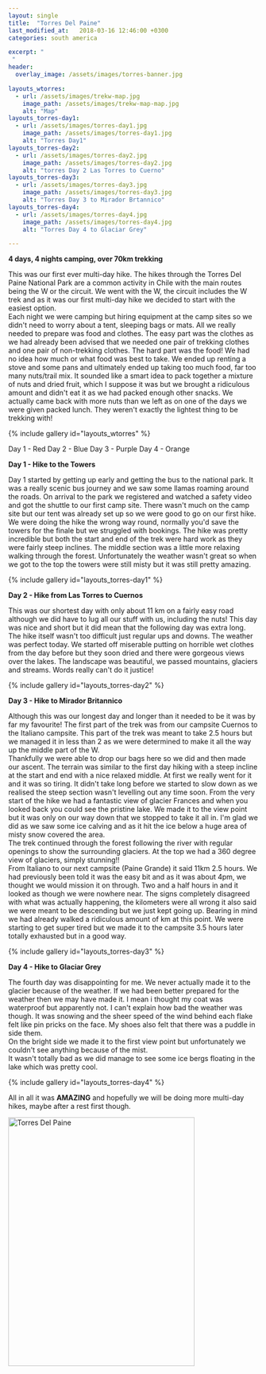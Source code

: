 ```yaml
---
layout: single
title:  "Torres Del Paine"
last_modified_at:   2018-03-16 12:46:00 +0300
categories: south america

excerpt: "
 "
header:
  overlay_image: /assets/images/torres-banner.jpg

layouts_wtorres:
  - url: /assets/images/trekw-map.jpg
    image_path: /assets/images/trekw-map-map.jpg
    alt: "Map"
layouts_torres-day1:
  - url: /assets/images/torres-day1.jpg
    image_path: /assets/images/torres-day1.jpg
    alt: "Torres Day1"
layouts_torres-day2:
  - url: /assets/images/torres-day2.jpg
    image_path: /assets/images/torres-day2.jpg
    alt: "torres Day 2 Las Torres to Cuerno"
layouts_torres-day3:
  - url: /assets/images/torres-day3.jpg
    image_path: /assets/images/torres-day3.jpg
    alt: "Torres Day 3 to Mirador Brtannico"
layouts_torres-day4:
  - url: /assets/images/torres-day4.jpg
    image_path: /assets/images/torres-day4.jpg
    alt: "Torres Day 4 to Glaciar Grey"

---
```


**4 days, 4 nights camping, over 70km trekking**

This was our first ever multi-day hike. The hikes through the Torres Del Paine National Park are a common activity in Chile with the main routes being the W or the circuit. We went with the W, the circuit includes the W trek and as it was our first multi-day hike we decided to start with the easiest option.  
Each night we were camping but hiring equipment at the camp sites so we didn't need to worry about a tent, sleeping bags or mats. All we really needed to prepare was food and clothes. The easy part was the clothes as we had already been advised that we needed one pair of trekking clothes and one pair of non-trekking clothes. The hard part was the food! We had no idea how much or what food was best to take. We ended up renting a stove and some pans and ultimately ended up taking too much food, far too many nuts/trail mix. It sounded like a smart idea to pack together a mixture of nuts and dried fruit, which I suppose it was but we brought a ridiculous amount and didn't eat it as we had packed enough other snacks. We actually came back with more nuts than we left as on one of the days we were given packed lunch. They weren't exactly the lightest thing to be trekking with!

{% include gallery id="layouts_wtorres" %}

Day 1 - Red 
Day 2 - Blue
Day 3 - Purple 
Day 4 - Orange


**Day 1 - Hike to the Towers**

Day 1 started by getting up early and getting the bus to the national park. It was a really scenic bus journey and we saw some llamas roaming around the roads. On arrival to the park we registered and watched a safety video and got the shuttle to our first camp site. There wasn't much on the camp site but our tent was already set up so we were good to go on our first hike.  
We were doing the hike the wrong way round, normally you'd save the towers for the finale but we struggled with bookings. The hike was pretty incredible but both the start and end of the trek were hard work as they were fairly steep inclines. The middle section was a little more relaxing walking through the forest. Unfortunately the weather wasn't great so when we got to the top the towers were still misty but it was still pretty amazing.

{% include gallery id="layouts_torres-day1" %}

**Day 2 - Hike from Las Torres to Cuernos**

This was our shortest day with only about 11 km on a fairly easy road although we did have to lug all our stuff with us, including the nuts! This day was nice and short but it did mean that the following day was extra long.  
The hike itself wasn't too difficult just regular ups and downs. The weather was perfect today. We started off miserable putting on horrible wet clothes from the day before but they soon dried and there were gorgeous views over the lakes. The landscape was beautiful, we passed mountains, glaciers and streams. Words really can't do it justice!

{% include gallery id="layouts_torres-day2" %}

**Day 3 - Hike to Mirador Britannico**

Although this was our longest day and longer than it needed to be it was by far my favourite! The first part of the trek was from our campsite Cuernos to the Italiano campsite. This part of the trek was meant to take 2.5 hours but we managed it in less than 2 as we were determined to make it all the way up the middle part of the W.  
Thankfully we were able to drop our bags here so we did and then made our ascent. The terrain was similar to the first day hiking with a steep incline at the start and end with a nice relaxed middle. At first we really went for it and it was so tiring. It didn't take long before we started to slow down as we realised the steep section wasn't levelling out any time soon. From the very start of the hike we had a fantastic view of glacier Frances and when you looked back you could see the pristine lake. We made it to the view point but it was only on our way down that we stopped to take it all in. I'm glad we did as we saw some ice calving and as it hit the ice below a huge area of misty snow covered the area.  
The trek continued through the forest following the river with regular openings to show the surrounding glaciers. At the top we had a 360 degree view of glaciers, simply stunning!!  
From Italiano to our next campsite (Paine Grande) it said 11km 2.5 hours. We had previously been told it was the easy bit and as it was about 4pm, we thought we would mission it on through. Two and a half hours in and it looked as though we were nowhere near. The signs completely disagreed with what was actually happening, the kilometers were all wrong it also said we were meant to be descending but we just kept going up. Bearing in mind we had already walked a ridiculous amount of km at this point. We were starting to get super tired but we made it to the campsite 3.5 hours later totally exhausted but in a good way.

{% include gallery id="layouts_torres-day3" %}

**Day 4 - Hike to Glaciar Grey**

The fourth day was disappointing for me. We never actually made it to the glacier because of the weather. If we had been better prepared for the weather then we may have made it. I mean i thought my coat was waterproof but apparently not. I can't explain how bad the weather was though. It was snowing and the sheer speed of the wind behind each flake felt like pin pricks on the face. My shoes also felt that there was a puddle in side them.  
On the bright side we made it to the first view point but unfortunately we couldn't see anything because of the mist.  
It wasn't totally bad as we did manage to see some ice bergs floating in the lake which was pretty cool.

{% include gallery id="layouts_torres-day4" %}

All in all it was **AMAZING** and hopefully we will be doing more multi-day hikes, maybe after a rest first though.

<a data-flickr-embed="true"  href="https://www.flickr.com/photos/141696511@N06/albums/72157694440465955" title="Torres Del Paine"><img src="https://farm5.staticflickr.com/4782/38975172750_0500026286.jpg" width="375" height="500" alt="Torres Del Paine"></a><script async src="//embedr.flickr.com/assets/client-code.js" charset="utf-8"></script>

